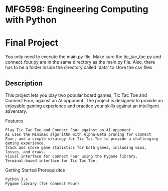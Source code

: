 # MFG598: Engineering Computing with Python 
# Final Project

You only need to execute the main.py file. Make sure the tic_tac_toe.py and connect_four.py are in the same directory as the main.py file.
Also, there has to be a folder inside the directory called 'data' to store the csv files

## Description

This project lets you play two popular board games, Tic Tac Toe and Connect Four, against an AI opponent. The project is designed to provide an enjoyable gaming experience and practice your skills against an intelligent adversary.

Features

    Play Tic Tac Toe and Connect Four against an AI opponent.
    AI uses the Minimax algorithm with Alpha-Beta pruning for Connect Four, and a simple strategy for Tic Tac Toe to provide a challenging gaming experience.
    Track and store game statistics for both games, including wins, losses, and draws.
    Visual interface for Connect Four using the Pygame library.
    Terminal-based interface for Tic Tac Toe.

Getting Started
Prerequisites

    Python 3.x
    Pygame library (for Connect Four)


